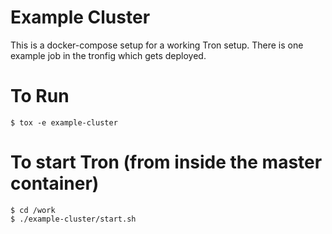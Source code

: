 # Example Cluster

This is a docker-compose setup for a working Tron setup. There is one example job
in the tronfig which gets deployed.

# To Run

```
$ tox -e example-cluster
```

# To start Tron (from inside the master container)

```
$ cd /work
$ ./example-cluster/start.sh
```

